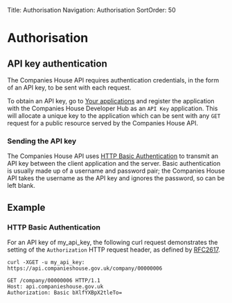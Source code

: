 Title: Authorisation
Navigation: Authorisation
SortOrder: 50

Authorisation
=============

API key authentication
----------------------

The Companies House API requires authentication credentials, in the form
of an API key, to be sent with each request.

To obtain an API key, go to [Your applications](https://developer.companieshouse.gov.uk/developer/applications)
and register the application with the Companies House Developer Hub as
an `API Key` application. This will allocate a unique key to the
application which can be sent with any `GET` request for a public
resource served by the Companies House API.

### Sending the API key

The Companies House API uses [HTTP Basic
Authentication](http://en.wikipedia.org/wiki/Basic_access_authentication)
to transmit an API key between the client application and the server.
Basic authentication is usually made up of a username and password pair;
the Companies House API takes the username as the API key and ignores
the password, so can be left blank.

Example
-------

### HTTP Basic Authentication

For an API key of my\_api\_key, the following curl request demonstrates
the setting of the `Authorization` HTTP request header, as defined by
[RFC2617](https://tools.ietf.org/html/rfc2617).

    curl -XGET -u my_api_key: https://api.companieshouse.gov.uk/company/00000006

    GET /company/00000006 HTTP/1.1
    Host: api.companieshouse.gov.uk
    Authorization: Basic bXlfYXBpX2tleTo=

